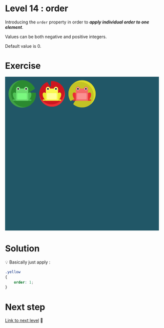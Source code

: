 # Level 14 : order

Introducing the `order` property in order to ***apply individual order to one element***.

Values can be both negative and positive integers.

Default value is 0.

# Exercise

![level 14](./level14.png)

# Solution

:bulb: Basically just apply : 

```css
.yellow
{
    order: 1;
}
```

# Next step

[Link to next level](./level15.md) :muscle: